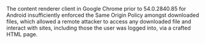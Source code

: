 The content renderer client in Google Chrome prior to 54.0.2840.85 for Android insufficiently enforced the Same Origin Policy amongst downloaded files, which allowed a remote attacker to access any downloaded file and interact with sites, including those the user was logged into, via a crafted HTML page.
